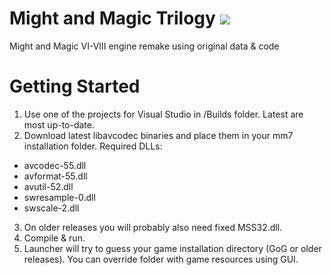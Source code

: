 # Might and Magic Trilogy [![](https://img.shields.io/badge/chat-on%20discord-green.svg)](https://discord.gg/82qNZ) 
Might and Magic VI-VIII engine remake using original data & code

# Getting Started
1. Use one of the projects for Visual Studio in /Builds folder. Latest are most up-to-date.
2. Download latest libavcodec binaries and place them in your mm7 installation folder. Required DLLs:
  * avcodec-55.dll
  * avformat-55.dll
  * avutil-52.dll
  * swresample-0.dll
  * swscale-2.dll
3. On older releases you will probably also need fixed MSS32.dll.
4. Compile & run.
5. Launcher will try to guess your game installation directory (GoG or older releases). You can override folder with game resources using GUI.
